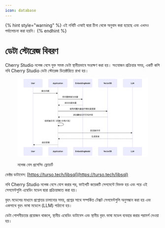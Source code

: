 ```yaml
---
icon: database
---
```


{% hint style="warning" %}
এই নথিটি এআই দ্বারা চীনা থেকে অনুবাদ করা হয়েছে এবং এখনও পর্যালোচনা করা হয়নি।
{% endhint %}

# ডেটা স্টোরেজ বিবরণ

Cherry Studio নলেজ বেসে যুক্ত সমস্ত ডেটা স্থানীয়ভাবে সংরক্ষণ করা হয়। সংযোজন প্রক্রিয়ার সময়, একটি কপি নথি Cherry Studio ডেটা স্টোরেজ ডিরেক্টরিতে রাখা হয়।

<figure><img src="../.gitbook/assets/mermaid-diagram-1739241680067.png" alt=""><figcaption><p>নলেজ বেস প্রসেসিং ফ্লোচার্ট</p></figcaption></figure>

ভেক্টর ডাটাবেস: [https://turso.tech/libsql](https://turso.tech/libsql)

নথি Cherry Studio নলেজ বেসে যোগ করার পর, ফাইলটি কয়েকটি সেগমেন্টে বিভক্ত হয় এবং পরে এই সেগমেন্টগুলি এম্বেডিং মডেল দ্বারা প্রক্রিয়াজাত করা হয়।

বৃহৎ মডেলের মাধ্যমে প্রশ্নোত্তর চালানোর সময়, প্রশ্নের সাথে সম্পর্কিত টেক্সট সেগমেন্টগুলি অনুসন্ধান করা হয় এবং একসাথে বৃহৎ ভাষা মডেলে (LLM) পাঠানো হয়।

ডেটা গোপনীয়তার প্রয়োজন থাকলে, স্থানীয় এম্বেডিং ডাটাবেস এবং স্থানীয় বৃহৎ ভাষা মডেল ব্যবহার করার পরামর্শ দেওয়া হয়।